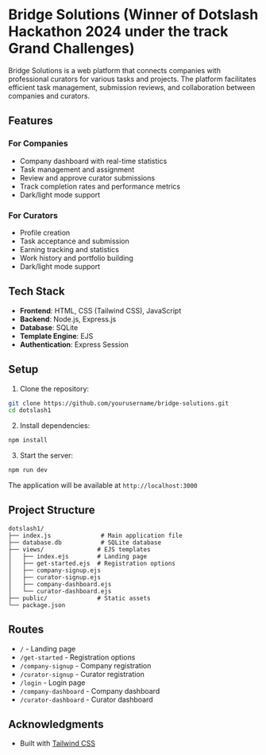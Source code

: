 # Bridge Solutions (Winner of Dotslash Hackathon 2024 under the track Grand Challenges)

Bridge Solutions is a web platform that connects companies with professional curators for various tasks and projects. The platform facilitates efficient task management, submission reviews, and collaboration between companies and curators.

## Features

### For Companies

- Company dashboard with real-time statistics
- Task management and assignment
- Review and approve curator submissions
- Track completion rates and performance metrics
- Dark/light mode support

### For Curators

- Profile creation
- Task acceptance and submission
- Earning tracking and statistics
- Work history and portfolio building
- Dark/light mode support

## Tech Stack

- **Frontend**: HTML, CSS (Tailwind CSS), JavaScript
- **Backend**: Node.js, Express.js
- **Database**: SQLite
- **Template Engine**: EJS
- **Authentication**: Express Session

## Setup

1. Clone the repository:

```bash
git clone https://github.com/yourusername/bridge-solutions.git
cd dotslash1
```

2. Install dependencies:

```bash
npm install
```

3. Start the server:

```bash
npm run dev
```

The application will be available at `http://localhost:3000`

## Project Structure

```
dotslash1/
├── index.js              # Main application file
├── database.db           # SQLite database
├── views/               # EJS templates
│   ├── index.ejs        # Landing page
│   ├── get-started.ejs  # Registration options
│   ├── company-signup.ejs
│   ├── curator-signup.ejs
│   ├── company-dashboard.ejs
│   └── curator-dashboard.ejs
├── public/              # Static assets
└── package.json
```

## Routes

- `/` - Landing page
- `/get-started` - Registration options
- `/company-signup` - Company registration
- `/curator-signup` - Curator registration
- `/login` - Login page
- `/company-dashboard` - Company dashboard
- `/curator-dashboard` - Curator dashboard

## Acknowledgments

- Built with [Tailwind CSS](https://tailwindcss.com/)
